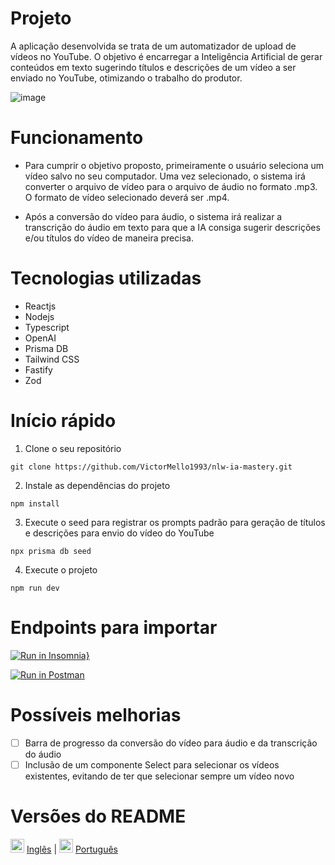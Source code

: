 # Projeto
A aplicação desenvolvida se trata de um automatizador de upload de vídeos no YouTube. O objetivo é encarregar a Inteligência Artificial de gerar conteúdos em texto sugerindo títulos e descrições de um vídeo a ser enviado no YouTube, otimizando o trabalho do produtor. 

![image](https://github.com/VictorMello1993/nlw-ia-mastery/assets/35710766/0d76d3e9-6ca1-41a9-86ba-1db515b48304)

# Funcionamento
- Para cumprir o objetivo proposto, primeiramente o usuário seleciona um vídeo salvo no seu computador. Uma vez selecionado, o sistema irá converter o arquivo de vídeo para o arquivo de áudio no formato .mp3. O formato de vídeo selecionado deverá ser .mp4.
  
- Após a conversão do vídeo para áudio, o sistema irá realizar a transcrição do áudio em texto para que a IA consiga sugerir descrições e/ou títulos do vídeo de maneira precisa.

# Tecnologias utilizadas
- Reactjs
- Nodejs
- Typescript
- OpenAI
- Prisma DB
- Tailwind CSS
- Fastify
- Zod

# Início rápido
1.  Clone o seu repositório 
```
git clone https://github.com/VictorMello1993/nlw-ia-mastery.git
```

2. Instale as dependências do projeto
```
npm install
```

3. Execute o seed para registrar os prompts padrão para geração de títulos e descrições para envio do vídeo do YouTube
```
npx prisma db seed
```

4. Execute o projeto
```
npm run dev
```

# Endpoints para importar
[![Run in Insomnia}](https://insomnia.rest/images/run.svg)](https://insomnia.rest/run/?label=NLW%20IA%20Mastery&uri=https%3A%2F%2Fgist.githubusercontent.com%2FVictorMello1993%2F7bcbe0b304929792e5f995e8da0900cd%2Fraw%2F5b8aac1937ff37ecf55b53e8dd7e897925ac87e6%2FInsomnia_2023-09-24.json)


[![Run in Postman](https://run.pstmn.io/button.svg)](https://app.getpostman.com/run-collection/14680146-7d985ba3-7a04-4bd2-9368-cd4019a8ab27?action=collection%2Ffork&source=rip_markdown&collection-url=entityId%3D14680146-7d985ba3-7a04-4bd2-9368-cd4019a8ab27%26entityType%3Dcollection%26workspaceId%3D08f9f37b-6d23-473a-8290-857c03b08b5c#?env%5BNew%20Environment%5D=W3sia2V5IjoiYmFzZVVybCIsInZhbHVlIjoiaHR0cDovL2xvY2FsaG9zdDozMzMzIiwiZW5hYmxlZCI6dHJ1ZSwidHlwZSI6ImRlZmF1bHQifV0=)


# Possíveis melhorias
* [ ] Barra de progresso da conversão do vídeo para áudio e da transcrição do áudio
* [ ] Inclusão de um componente Select para selecionar os vídeos existentes, evitando de ter que selecionar sempre um vídeo novo

# Versões do README
<img src="https://user-images.githubusercontent.com/35710766/123499283-02365980-d60c-11eb-8731-9e9f42d300f0.png" alt="Bandeira do Brasil" width="22px"/> <a href="/README-EN.md">Inglês</a> | <img src="https://user-images.githubusercontent.com/35710766/123499278-ffd3ff80-d60b-11eb-85d5-156558ade93a.jpg" alt="Bandeira dos Estados Unidos" width="22px"/> <a href="/README.md">Português</a>
